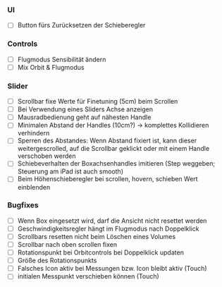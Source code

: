 ### UI
- [ ] Button fürs Zurücksetzen der Schieberegler

### Controls
- [ ] Flugmodus Sensibilität ändern
- [ ] Mix Orbit & Flugmodus

### Slider
- [ ] Scrollbar fixe Werte für Finetuning (5cm) beim Scrollen
- [ ] Bei Verwendung eines Sliders Achse anzeigen
- [ ] Mausradbedienung geht auf nähesten Handle
- [ ] Minimalen Abstand der Handles (10cm?) → komplettes Kollidieren verhindern
- [ ] Sperren des Abstandes: Wenn Abstand fixiert ist, kann dieser weitergescrolled, auf die Scrollbar geklickt oder mit einem Handle verschoben werden
- [ ] Schiebeverhalten der Boxachsenhandles imitieren (Step weggeben; Steuerung am iPad ist auch smooth)
- [ ] Beim Höhenschieberegler bei scrollen, hovern, schieben Wert einblenden

### Bugfixes
- [ ] Wenn Box eingesetzt wird, darf die Ansicht nicht resettet werden
- [ ] Geschwindigkeitsregler hängt im Flugmodus nach Doppelklick
- [ ] Scrollbars resetten nicht beim Löschen eines Volumes
- [ ] Scrollbar nach oben scrollen fixen
- [ ] Rotationspunkt bei Orbitcontrols bei Doppelklick updaten
- [ ] Größe des Rotationspunkts
- [ ] Falsches Icon aktiv bei Messungen bzw. Icon bleibt aktiv (Touch)
- [ ] initialen Messpunkt verschieben können (Touch)